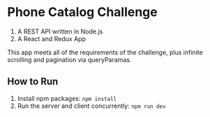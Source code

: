 # Phone Catalog Challenge

1. A REST API written in Node.js
2. A React and Redux App

This app meets all of the requirements of the challenge, plus infinite scrolling and pagination via queryParamas.

## How to Run

1. Install npm packages:
    `npm install`
2. Run the server and client concurrently:
    `npm run dev`

